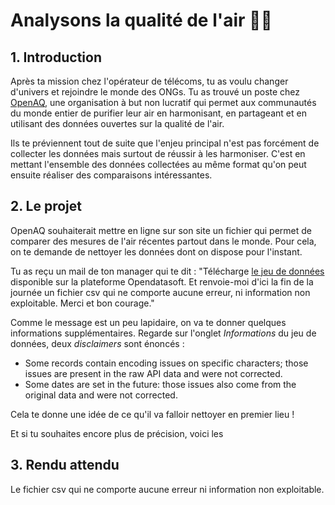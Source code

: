 # Analysons la qualité de l'air 💨💨

## 1. Introduction
Après ta mission chez l'opérateur de télécoms, tu as voulu changer d'univers et rejoindre le monde des ONGs. Tu as trouvé un poste chez [OpenAQ](https://openaq.org/#/), une organisation à but non lucratif qui permet aux communautés du monde entier de purifier leur air en harmonisant, en partageant et en utilisant des données ouvertes sur la qualité de l'air.

Ils te préviennent tout de suite que l'enjeu principal n'est pas forcément de collecter les données mais surtout de réussir à les harmoniser. C'est en mettant l'ensemble des données collectées au même format qu'on peut ensuite réaliser des comparaisons intéressantes.

## 2. Le projet

OpenAQ souhaiterait mettre en ligne sur son site un fichier qui permet de comparer des mesures de l'air récentes partout dans le monde. Pour cela, on te demande de nettoyer les données dont on dispose pour l'instant. 

Tu as reçu un mail de ton manager qui te dit : "Télécharge [le jeu de données](https://public.opendatasoft.com/explore/dataset/openaq/information/?disjunctive.city&disjunctive.location&disjunctive.measurements_parameter) disponible sur la plateforme Opendatasoft. Et renvoie-moi d'ici la fin de la journée un fichier csv qui ne comporte aucune erreur, ni information non exploitable. Merci et bon courage."

Comme le message est un peu lapidaire, on va te donner quelques informations supplémentaires. Regarde sur l'onglet *Informations* du jeu de données, deux *disclaimers* sont énoncés : 
- Some records contain encoding issues on specific characters; those issues are present in the raw API data and were not corrected.
- Some dates are set in the future: those issues also come from the original data and were not corrected.

Cela te donne une idée de ce qu'il va falloir nettoyer en premier lieu !

Et si tu souhaites encore plus de précision, voici les

## 3. Rendu attendu
Le fichier csv qui ne comporte aucune erreur ni information non exploitable. 
